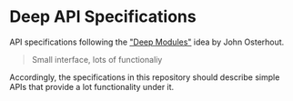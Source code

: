 # Deep API Specifications

API specifications following the ["Deep Modules"](https://web.stanford.edu/~ouster/cgi-bin/cs190-winter18/lecture.php?topic=modularDesign) idea by John Osterhout.

> Small interface, lots of functionaliy

Accordingly, the specifications in this repository should describe simple APIs that provide a lot functionality under it. 
